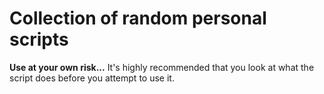 Collection of random personal scripts
===========

**Use at your own risk...** It's highly recommended that you look at what the script does before you attempt to use it.